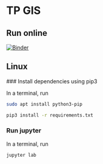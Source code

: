 # TP GIS

## Run online

[![Binder](https://mybinder.org/badge_logo.svg)](https://mybinder.org/v2/gh/Quentin62/TPGIS/master?filepath=nipals.ipynb)

## Linux

### Install dependencies using pip3

In a terminal, run

``` bash
sudo apt install python3-pip
```

``` bash
pip3 install -r requirements.txt
```

### Run jupyter

In a terminal, run

``` bash
jupyter lab
```
